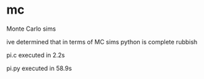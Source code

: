 # mc
Monte Carlo sims

ive determined that in terms of MC sims python is complete rubbish

pi.c executed in 2.2s

pi.py executed in 58.9s
